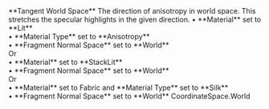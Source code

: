 <tr>
<td>**Tangent World Space**</td>
<td>The direction of anisotropy in world space. This stretches the specular highlights in the given direction.</td>
<td>&#8226; **Material** set to **Lit** <br/>&#8226; **Material Type** set to **Anisotropy** <br/>&#8226; **Fragment Normal Space** set to **World** <br/>Or <br/>&#8226; **Material** set to **StackLit**<br/>&#8226; **Fragment Normal Space** set to **World** <br/>Or <br/>&#8226; **Material** set to Fabric and **Material Type** set to **Silk**<br/>&#8226; **Fragment Normal Space** set to **World**</td>
<td>CoordinateSpace.World</td>
</tr>

